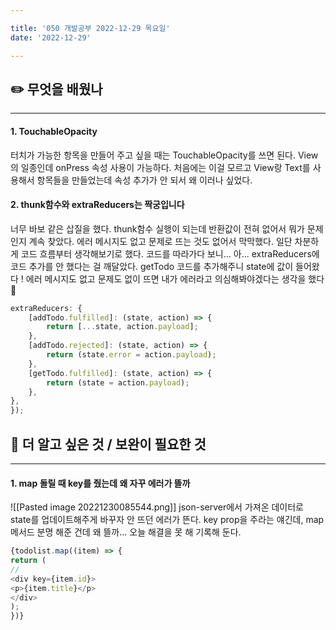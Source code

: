 ```yaml
---

title: '050 개발공부 2022-12-29 목요일'
date: '2022-12-29'

---
```


## ✏️ 무엇을 배웠나
---
#### 1. TouchableOpacity
터치가 가능한 항목을 만들어 주고 싶을 때는 TouchableOpacity를 쓰면 된다. View의 일종인데 onPress 속성 사용이 가능하다. 처음에는 이걸 모르고 View랑 Text를 사용해서 항목들을 만들었는데 속성 추가가 안 되서 왜 이러나 싶었다.
#### 2. thunk함수와 extraReducers는 짝궁입니다
너무 바보 같은 삽질을 했다. thunk함수 실행이 되는데 반환값이 전혀 없어서 뭐가 문제인지 계속 찾았다. 에러 메시지도 없고 문제로 뜨는 것도 없어서 막막했다. 일단 차분하게 코드 흐름부터 생각해보기로 했다. 코드를 따라가다 보니... 아... extraReducers에 코드 추가를 안 했다는 걸 깨달았다. getTodo 코드를 추가해주니 state에 값이 들어왔다 ! 에러 메시지도 없고 문제도 없이 뜨면 내가 에러라고 의심해봐야겠다는 생각을 했다 🥲
```js
extraReducers: {
	[addTodo.fulfilled]: (state, action) => {
		return [...state, action.payload];
	},
	[addTodo.rejected]: (state, action) => {
		return (state.error = action.payload);
	},
	[getTodo.fulfilled]: (state, action) => {
		return (state = action.payload);
	},
},
});
```

## 🔎 더 알고 싶은 것 / 보완이 필요한 것
---
#### 1. map 돌릴 때 key를 줬는데 왜 자꾸 에러가 뜰까
![[Pasted image 20221230085544.png]]
json-server에서 가져온 데이터로 state를 업데이트해주게 바꾸자 안 뜨던 에러가 뜬다. key prop을 주라는 얘긴데, map 메서드 분명 해준 건데 왜 뜰까... 오늘 해결을 못 해 기록해 둔다.

```js
{todolist.map((item) => {
return (
//
<div key={item.id}>
<p>{item.title}</p>
</div>
);
})}
```
